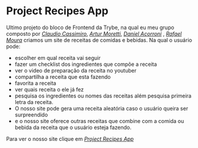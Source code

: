 # Project Recipes App

Ultimo projeto do bloco de Frontend da Trybe, na qual eu meu grupo composto por _[Claudio Cassimiro](https://github.com/claudiocassimiro)_, _[Artur Moretti](https://github.com/arturLMoretti)_, _[Daniel Acorroni](https://github.com/DanielAcorroni)_ , _[Rafael Moura](https://github.com/rffmoura)_ 
criamos um site de receitas de comidas e bebidas. Na qual o usuário pode:

- escolher em qual receita vai seguir
- fazer um checklist dos ingredientes que compõe a receita
- ver o video de preparação da receita no youtuber 
- compartilha a receita que esta fazendo
- favorita a receita 
- ver quais receita o ele já fez
- pesquisa os ingredientes ou nomes das receitas além pesquisa primeira letra da receita. 
- O nosso site pode gera uma receita aleatória caso o usuário queira ser surpreendido
- e o nosso site oferece outras receitas que combine com a comida ou bebida da receita que o usuário esteja fazendo.

Para ver o nosso site clique em _[Project Recipes App](https://project-recipes-app.pages.dev/)_
